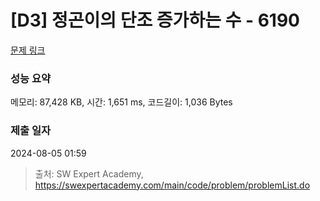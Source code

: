 # [D3] 정곤이의 단조 증가하는 수 - 6190 

[문제 링크](https://swexpertacademy.com/main/code/problem/problemDetail.do?contestProbId=AWcPjEuKAFgDFAU4) 

### 성능 요약

메모리: 87,428 KB, 시간: 1,651 ms, 코드길이: 1,036 Bytes

### 제출 일자

2024-08-05 01:59



> 출처: SW Expert Academy, https://swexpertacademy.com/main/code/problem/problemList.do